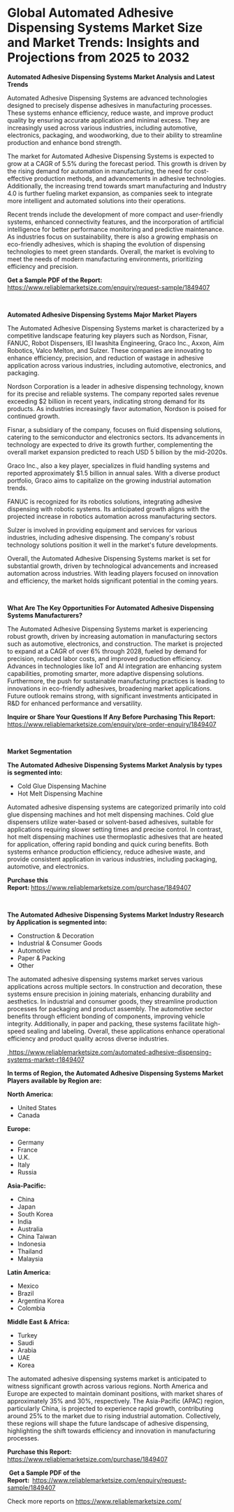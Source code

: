 <p><h1>Global Automated Adhesive Dispensing Systems Market Size and Market Trends: Insights and Projections from 2025 to 2032</h1></p><p><strong>Automated Adhesive Dispensing Systems Market Analysis and Latest Trends</strong></p>
<p><p>Automated Adhesive Dispensing Systems are advanced technologies designed to precisely dispense adhesives in manufacturing processes. These systems enhance efficiency, reduce waste, and improve product quality by ensuring accurate application and minimal excess. They are increasingly used across various industries, including automotive, electronics, packaging, and woodworking, due to their ability to streamline production and enhance bond strength. </p><p>The market for Automated Adhesive Dispensing Systems is expected to grow at a CAGR of 5.5% during the forecast period. This growth is driven by the rising demand for automation in manufacturing, the need for cost-effective production methods, and advancements in adhesive technologies. Additionally, the increasing trend towards smart manufacturing and Industry 4.0 is further fueling market expansion, as companies seek to integrate more intelligent and automated solutions into their operations. </p><p>Recent trends include the development of more compact and user-friendly systems, enhanced connectivity features, and the incorporation of artificial intelligence for better performance monitoring and predictive maintenance. As industries focus on sustainability, there is also a growing emphasis on eco-friendly adhesives, which is shaping the evolution of dispensing technologies to meet green standards. Overall, the market is evolving to meet the needs of modern manufacturing environments, prioritizing efficiency and precision.</p></p>
<p><strong>Get a Sample PDF of the Report:&nbsp;</strong> <a href="https://www.reliablemarketsize.com/enquiry/request-sample/1849407?utm_campaign=1131&utm_medium=2&utm_source=Github&utm_content=ia&utm_term=22022025&utm_id=automated-adhesive-dispensing-systems">https://www.reliablemarketsize.com/enquiry/request-sample/1849407</a></p>
<p>&nbsp;</p>
<p><strong>Automated Adhesive Dispensing Systems Major Market Players</strong></p>
<p><p>The Automated Adhesive Dispensing Systems market is characterized by a competitive landscape featuring key players such as Nordson, Fisnar, FANUC, Robot Dispensers, IEI Iwashita Engineering, Graco Inc., Axxon, Aim Robotics, Valco Melton, and Sulzer. These companies are innovating to enhance efficiency, precision, and reduction of wastage in adhesive application across various industries, including automotive, electronics, and packaging.</p><p>Nordson Corporation is a leader in adhesive dispensing technology, known for its precise and reliable systems. The company reported sales revenue exceeding $2 billion in recent years, indicating strong demand for its products. As industries increasingly favor automation, Nordson is poised for continued growth.</p><p>Fisnar, a subsidiary of the company, focuses on fluid dispensing solutions, catering to the semiconductor and electronics sectors. Its advancements in technology are expected to drive its growth further, complementing the overall market expansion predicted to reach USD 5 billion by the mid-2020s.</p><p>Graco Inc., also a key player, specializes in fluid handling systems and reported approximately $1.5 billion in annual sales. With a diverse product portfolio, Graco aims to capitalize on the growing industrial automation trends.</p><p>FANUC is recognized for its robotics solutions, integrating adhesive dispensing with robotic systems. Its anticipated growth aligns with the projected increase in robotics automation across manufacturing sectors.</p><p>Sulzer is involved in providing equipment and services for various industries, including adhesive dispensing. The company's robust technology solutions position it well in the market's future developments.</p><p>Overall, the Automated Adhesive Dispensing Systems market is set for substantial growth, driven by technological advancements and increased automation across industries. With leading players focused on innovation and efficiency, the market holds significant potential in the coming years.</p></p>
<p>&nbsp;</p>
<p><strong>What Are The Key Opportunities For Automated Adhesive Dispensing Systems Manufacturers?</strong></p>
<p><p>The Automated Adhesive Dispensing Systems market is experiencing robust growth, driven by increasing automation in manufacturing sectors such as automotive, electronics, and construction. The market is projected to expand at a CAGR of over 6% through 2028, fueled by demand for precision, reduced labor costs, and improved production efficiency. Advances in technologies like IoT and AI integration are enhancing system capabilities, promoting smarter, more adaptive dispensing solutions. Furthermore, the push for sustainable manufacturing practices is leading to innovations in eco-friendly adhesives, broadening market applications. Future outlook remains strong, with significant investments anticipated in R&D for enhanced performance and versatility.</p></p>
<p><strong>Inquire or Share Your Questions If Any Before Purchasing This Report:</strong> <a href="https://www.reliablemarketsize.com/enquiry/pre-order-enquiry/1849407?utm_campaign=1131&utm_medium=2&utm_source=Github&utm_content=ia&utm_term=22022025&utm_id=automated-adhesive-dispensing-systems">https://www.reliablemarketsize.com/enquiry/pre-order-enquiry/1849407</a></p>
<p>&nbsp;</p>
<p><strong>Market Segmentation</strong></p>
<p><strong>The Automated Adhesive Dispensing Systems Market Analysis by types is segmented into:</strong></p>
<p><ul><li>Cold Glue Dispensing Machine</li><li>Hot Melt Dispensing Machine</li></ul></p>
<p><p>Automated adhesive dispensing systems are categorized primarily into cold glue dispensing machines and hot melt dispensing machines. Cold glue dispensers utilize water-based or solvent-based adhesives, suitable for applications requiring slower setting times and precise control. In contrast, hot melt dispensing machines use thermoplastic adhesives that are heated for application, offering rapid bonding and quick curing benefits. Both systems enhance production efficiency, reduce adhesive waste, and provide consistent application in various industries, including packaging, automotive, and electronics.</p></p>
<p><strong>Purchase this Report:&nbsp;</strong><a href="https://www.reliablemarketsize.com/purchase/1849407?utm_campaign=1131&utm_medium=2&utm_source=Github&utm_content=ia&utm_term=22022025&utm_id=automated-adhesive-dispensing-systems">https://www.reliablemarketsize.com/purchase/1849407</a></p>
<p>&nbsp;</p>
<p><strong>The Automated Adhesive Dispensing Systems Market Industry Research by Application is segmented into:</strong></p>
<p><ul><li>Construction & Decoration</li><li>Industrial & Consumer Goods</li><li>Automotive</li><li>Paper & Packing</li><li>Other</li></ul></p>
<p><p>The automated adhesive dispensing systems market serves various applications across multiple sectors. In construction and decoration, these systems ensure precision in joining materials, enhancing durability and aesthetics. In industrial and consumer goods, they streamline production processes for packaging and product assembly. The automotive sector benefits through efficient bonding of components, improving vehicle integrity. Additionally, in paper and packing, these systems facilitate high-speed sealing and labeling. Overall, these applications enhance operational efficiency and product quality across diverse industries.</p></p>
<p><a href="https://www.reliablemarketsize.com/automated-adhesive-dispensing-systems-market-r1849407?utm_campaign=1131&utm_medium=2&utm_source=Github&utm_content=ia&utm_term=22022025&utm_id=automated-adhesive-dispensing-systems">&nbsp;https://www.reliablemarketsize.com/automated-adhesive-dispensing-systems-market-r1849407</a></p>
<p><strong>In terms of Region, the Automated Adhesive Dispensing Systems Market Players available by Region are:</strong></p>
<p>
    <p> <strong> North America: </strong>
        <ul>
            <li>United States</li>
            <li>Canada</li>
        </ul>
        </p> 
    <p> <strong> Europe: </strong>
        <ul>
            <li>Germany</li>
            <li>France</li>
            <li>U.K.</li>
            <li>Italy</li>
            <li>Russia</li>
        </ul>
        </p> 
    <p> <strong> Asia-Pacific: </strong>
        <ul>
            <li>China</li>
            <li>Japan</li>
            <li>South Korea</li>
            <li>India</li>
            <li>Australia</li>
            <li>China Taiwan</li>
            <li>Indonesia</li>
            <li>Thailand</li>
            <li>Malaysia</li>
        </ul>
        </p> 
    <p> <strong> Latin America: </strong>
        <ul>
            <li>Mexico</li>
            <li>Brazil</li>
            <li>Argentina Korea</li>
            <li>Colombia</li>
        </ul>
        </p> 
    <p> <strong> Middle East & Africa: </strong>
        <ul>
            <li>Turkey</li>
            <li>Saudi</li>
            <li>Arabia</li>
            <li>UAE</li>
            <li>Korea</li>
        </ul>
    </p>
    </p>
<p><p>The automated adhesive dispensing systems market is anticipated to witness significant growth across various regions. North America and Europe are expected to maintain dominant positions, with market shares of approximately 35% and 30%, respectively. The Asia-Pacific (APAC) region, particularly China, is projected to experience rapid growth, contributing around 25% to the market due to rising industrial automation. Collectively, these regions will shape the future landscape of adhesive dispensing, highlighting the shift towards efficiency and innovation in manufacturing processes.</p></p>
<p><strong>Purchase this Report: </strong><a href="https://www.reliablemarketsize.com/purchase/1849407?utm_campaign=1131&utm_medium=2&utm_source=Github&utm_content=ia&utm_term=22022025&utm_id=automated-adhesive-dispensing-systems">https://www.reliablemarketsize.com/purchase/1849407</a></p>
<p>&nbsp;<strong>Get a Sample PDF of the Report:&nbsp;&nbsp;</strong><a href="https://www.reliablemarketsize.com/enquiry/request-sample/1849407?utm_campaign=1131&utm_medium=2&utm_source=Github&utm_content=ia&utm_term=22022025&utm_id=automated-adhesive-dispensing-systems">https://www.reliablemarketsize.com/enquiry/request-sample/1849407</a></p>
<p><strong></strong></p>
<p>Check more reports on <a href="https://www.reliablemarketsize.com/?utm_campaign=1131&utm_medium=2&utm_source=Github&utm_content=ia&utm_term=22022025&utm_id=automated-adhesive-dispensing-systems">https://www.reliablemarketsize.com/</a></p>